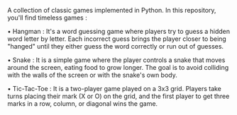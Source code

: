 A collection of classic games implemented in Python. In this repository, you'll find timeless games :

• Hangman : It's a word guessing game where players try to guess a hidden word letter by letter. Each incorrect guess brings the player closer to being "hanged" until they either guess the word correctly or run out of guesses.

• Snake : It is a simple game where the player controls a snake that moves around the screen, eating food to grow longer. The goal is to avoid colliding with the walls of the screen or with the snake's own body.

• Tic-Tac-Toe : It is a two-player game played on a 3x3 grid. Players take turns placing their mark (X or O) on the grid, and the first player to get three marks in a row, column, or diagonal wins the game.
